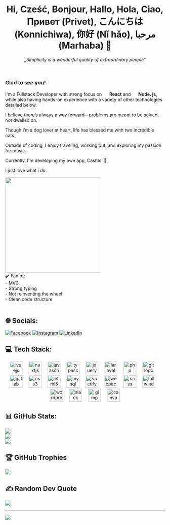 <h1 align="center">Hi, Cześć, Bonjour, Hallo, Hola, Ciao, Привет (Privet), こんにちは (Konnichiwa), 你好 (Nǐ hǎo), مرحبا (Marhaba) 👋</h1>
<p align="center"><em>„Simplicity is a wonderful quality of extraordinary people”</em></p> 
<br>

### Glad to see you!

I'm a Fullstack Developer with strong focus on <img src='https://upload.wikimedia.org/wikipedia/commons/thumb/a/a7/React-icon.svg/1200px-React-icon.svg.png' width="16"> **React** and <img src ="https://img.icons8.com/?size=100&id=54087&format=png&color=000000*" width="16" /> **Node.
js**, while also having hands-on experience with a variety of other technologies detailed below.

I believe there’s always a way forward—problems are meant to be solved, not dwelled on.

Though I’m a dog lover at heart, life has blessed me with two incredible cats.

Outside of coding, I enjoy traveling, working out, and exploring my passion for music.

Currently, I'm developing my own app, Cashlo. 🚀

I just love what i do.

<img align='center' src='https://user-images.githubusercontent.com/5713670/87202985-820dcb80-c2b6-11ea-9f56-7ec461c497c3.gif' width='300"'>
<br>
✔️ Fan of:<br>
- MVC<br>
- Strong typing<br>
- Not reinventing the wheel<br>
- Clean code structure<br>
<br>

## 🌐 Socials:
[![Facebook](https://img.shields.io/badge/Facebook-%231877F2.svg?logo=Facebook&logoColor=white)](https://m.facebook.com/profile.php?id=100008614810091) 
[![Instagram](https://img.shields.io/badge/Instagram-%23E4405F.svg?logo=Instagram&logoColor=white)](https://instagram.com/_jusstuss_)
[![LinkedIn](https://img.shields.io/badge/LinkedIn-%230077B5.svg?logo=linkedin&logoColor=white)](https://www.linkedin.com/in/robert-juszczyński/)

## 💻 Tech Stack:

<div align="center">
  <img src="https://cdn.jsdelivr.net/gh/devicons/devicon/icons/vuejs/vuejs-original.svg" height="40" alt="vuejs logo"  />
  <img width="12" />
  <img src="https://cdn.jsdelivr.net/gh/devicons/devicon/icons/nuxtjs/nuxtjs-original.svg" height="40" alt="nuxtjs logo"  />
  <img width="12" />
  <img src="https://cdn.jsdelivr.net/gh/devicons/devicon/icons/javascript/javascript-original.svg" height="40" alt="javascript logo"  />
  <img width="12" />
  <img src="https://cdn.jsdelivr.net/gh/devicons/devicon/icons/typescript/typescript-original.svg" height="40" alt="typescript logo"  />
  <img width="12" />
  <img src="https://cdn.jsdelivr.net/gh/devicons/devicon/icons/jquery/jquery-original.svg" height="40" alt="jquery logo"  />
  <img width="12" />
  <img src="https://cdn.simpleicons.org/laravel/FF2D20" height="40" alt="laravel logo"  />
  <img width="12" />
  <img src="https://skillicons.dev/icons?i=php" height="40" alt="php logo"  />
  <img width="12" />
  <img src="https://cdn.jsdelivr.net/gh/devicons/devicon/icons/git/git-original.svg" height="40" alt="git logo"  />
  <img width="12" />
  <img src="https://cdn.jsdelivr.net/gh/devicons/devicon/icons/gitlab/gitlab-original.svg" height="40" alt="gitlab logo"  />
  <img width="12" />
  <img src="https://cdn.jsdelivr.net/gh/devicons/devicon/icons/css3/css3-original.svg" height="40" alt="css3 logo"  />
  <img width="12" />
  <img src="https://cdn.jsdelivr.net/gh/devicons/devicon/icons/html5/html5-original.svg" height="40" alt="html5 logo"  />
  <img width="12" />
  <img src="https://cdn.jsdelivr.net/gh/devicons/devicon/icons/mysql/mysql-original.svg" height="40" alt="mysql logo"  />
  <img width="12" />
  <img src="https://cdn.jsdelivr.net/gh/devicons/devicon/icons/vuetify/vuetify-original.svg" height="40" alt="vuetify logo"  />
  <img width="12" />
  <img src="https://cdn.jsdelivr.net/gh/devicons/devicon/icons/webpack/webpack-original.svg" height="40" alt="webpack logo"  />
  <img width="12" />
  <img src="https://cdn.jsdelivr.net/gh/devicons/devicon/icons/sass/sass-original.svg" height="40" alt="sass logo"  />
  <img width="12" />
  <img src="https://cdn.simpleicons.org/tailwindcss/06B6D4" height="40" alt="tailwindcss logo"  />
  <img width="12" />
  <img src="https://cdn.jsdelivr.net/gh/devicons/devicon/icons/wordpress/wordpress-original.svg" height="40" alt="wordpress logo"  />
  <img width="12" />
  <img src="https://cdn.jsdelivr.net/gh/devicons/devicon/icons/slack/slack-original.svg" height="40" alt="slack logo"  />
  <img width="12" />
  <img src="https://cdn.jsdelivr.net/gh/devicons/devicon/icons/gimp/gimp-original.svg" height="40" alt="gimp logo"  />
  <img width="12" />
  <img src="https://cdn.jsdelivr.net/gh/devicons/devicon/icons/canva/canva-original.svg" height="40" alt="canva logo"  />
</div>



## 📊 GitHub Stats:
![](https://github-readme-stats.vercel.app/api?username=robertjuszczynski&theme=midnight-purple&hide_border=false&include_all_commits=false&count_private=false)<br/>
![](https://github-readme-streak-stats.herokuapp.com/?user=robertjuszczynski&theme=midnight-purple&hide_border=false)<br/>
![](https://github-readme-stats.vercel.app/api/top-langs/?username=robertjuszczynski&theme=midnight-purple&hide_border=false&include_all_commits=false&count_private=false&layout=compact)

## 🏆 GitHub Trophies
![](https://github-profile-trophy.vercel.app/?username=robertjuszczynski&theme=radical&no-frame=true&no-bg=true&margin-w=4)

## ✍️ Random Dev Quote
![](https://quotes-github-readme.vercel.app/api?type=vertical&theme=radical)

---

  
[![](https://visitcount.itsvg.in/api?id=robertjuszczynski&icon=6&color=11)](https://visitcount.itsvg.in)

<!-- Proudly created with GPRM ( https://gprm.itsvg.in ) -->

